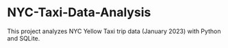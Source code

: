 # NYC-Taxi-Data-Analysis
This project analyzes NYC Yellow Taxi trip data (January 2023) with Python and SQLite.
